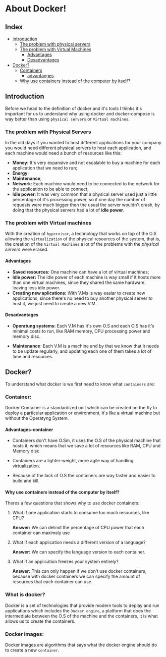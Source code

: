 # About Docker! 

## Index

- [Introduction](#introduction)
    - [The problem with physical servers](The-problem-with-Physical-Servers)
    - [The problem with Virtual Machines](The-problem-with-Virtual-machines)
        - [Advantages](#advantages)
        - [Desadvantages](#desadvantages)
- [Docker?](#docker)
    - [Containers](#containers)    
        - [advantanges](#advantages-container)
    - [Why use containers instead of the computer by itself?](#Why-use-containers-instead-of-the-computer-by-itself?)

## Introduction

Before we head to the definition of docker and it's tools I thinks it's important for us to understand why using docker and docker-compose is way better than using `physical servers` or `Virtual machines`.

### **The problem with Physical Servers**

In the old days if you wanted to host different applications for your company you would need different physical servers to host each application, and each machine would need a bunch of resources like this:

- **Money:** It's very expansive and not escalable to buy a machine for each application that we need to run;
- **Energy**; 
- **Maintenance**;
- **Network**: Each machine would need to be connected to the network for the application to be able to connect;
- **Idle power**: It was very common that a physical server used just a little percentage of it's processing power, so if one day the number of requests were much bigger then the usual the server wouldn't crash, by doing that the physical servers had a lot of **idle power**.

### **The problem with Virtual machines**

With the creation of `hypervisor`, a technology that works on top of the O.S allowing the `virtualization`  of the physical resources of the system, that is, the creation of the `Virtual Machines` a lot of the problems with the *physical servers* were erased.

#### **Advantages** 

- **Saved resources:** One machine can have a lot of virtual machines;
- **Idle power:** The idle power of each machine is way small if it hosts more than one virtual machines, since they shared the same hardware, leaving less idle power.
- **Creating new aplications:** With V.Ms is way easiar to create new applications, since there's no need to buy another physical server to host it, we just need to create a new V.M. 

#### **Desadvantages**

- **Operatung systems:** Each V.M has it's own O.S and each O.S has it's minimal costs to run, like RAM memory, CPU processing power and memory disc.

- **Maintenance:** Each V.M is a machine and by that we know that it needs to be update regularly, and updating each one of them takes a lot of time and resources. 
    

## Docker?

To understand what docker is we first need to know what `containers` are:

### Container:

Docker Container is a standardized unit which can be created on the fly to deploy a particular application or environment, it's like a virtual machine but without the Operatyng System.

#### Advantages-container

- Containers don't have O.Sm, it uses the O.S of the physical machine that hosts it, which means that we save a lot of resources like RAM, CPU and Memory disc.

- Containers are a lighter-weight, more agile way of handling virtualization.

- Because of the lack of O.S the containers are way faster and easier to build and kill.

#### Why use containers instead of the computer by itself?

Theres a few questions that shows why to use docker containers:

1. What if one application starts to consume too much resources, like CPU? 

    **Answer:** We can delimit the percentage of CPU power that each container can maximaly use

2. What if each application needs a different version of a language?

    **Answer:** We can specify the language version to each container.

3. What if an application freezes your system entirely?

    **Answer:** This can only happen if we don't use docker containers, because with docker containers we can specify the amount of resources that each container can use.

### What is docker?

Docker is a set of technologies that provide modern tools to deplay and run applications which includes the `Docker engine`, a platform that does the intermediate between the O.S of the machine and the containers, it is what allows us to create the containers.

### Docker images:

Docker images are algorithms that says what the docker engine should do to create a new `container`.